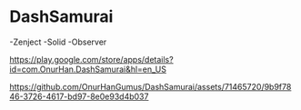 # DashSamurai
-Zenject
-Solid
-Observer

https://play.google.com/store/apps/details?id=com.OnurHan.DashSamurai&hl=en_US

https://github.com/OnurHanGumus/DashSamurai/assets/71465720/9b9f7846-3726-4617-bd97-8e0e93d4b037

